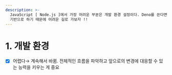 ```yaml
---
description: >-
  JavaScript [ Node.js ]에서 가장 어려운 부분은 개발 환경 설정이다. Deno를 쓴다면 훨씬 간단하겠지만 Node.js를
  기반으로 하기 때문에 어려운 길로 가보자 !!
---
```


# 1. 개발 환경

* [x] 어렵다→ 계속해서 바뀜. 전체적인 흐름을 파악하고 앞으로의 변경에 대응할 수 있는 능력을 키우는 게 중요
